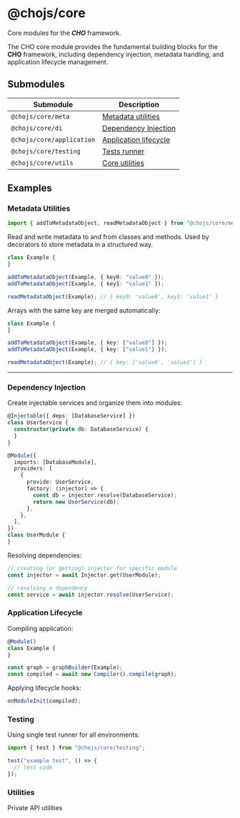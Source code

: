 # @chojs/core

Core modules for the **_CHO_** framework.

The CHO core module provides the fundamental building blocks for the **CHO**
framework, including dependency injection, metadata handling, and application
lifecycle management.

## Submodules

| Submodule                 | Description                                     |
| ------------------------- | ----------------------------------------------- |
| `@chojs/core/meta`        | [Metadata utilities](#metadata-utilities)       |
| `@chojs/core/di`          | [Dependency Injection](#dependency-injection)   |
| `@chojs/core/application` | [Application lifecycle](#application-lifecycle) |
| `@chojs/core/testing`     | [Tests runner](#testing)                        |
| `@chojs/core/utils`       | [Core utilities](#utilities)                    |

## Examples

### Metadata Utilities

```ts
import { addToMetadataObject, readMetadataObject } from "@chojs/core/meta";
```

Read and write metadata to and from classes and methods. Used by decorators to
store metadata in a structured way.

```ts
class Example {
}

addToMetadataObject(Example, { key0: "value0" });
addToMetadataObject(Example, { key1: "value1" });

readMetadataObject(Example); // { key0: 'value0', key1: 'value1' }
```

Arrays with the same key are merged automatically:

```ts
class Example {
}

addToMetadataObject(Example, { key: ["value0"] });
addToMetadataObject(Example, { key: ["value1"] });

readMetadataObject(Example); // { key: ['value0', 'value1'] }
```

---

### Dependency Injection

Create injectable services and organize them into modules:

```ts
@Injectable({ deps: [DatabaseService] })
class UserService {
  constructor(private db: DatabaseService) {
  }
}

@Module({
  imports: [DatabaseModule],
  providers: [
    {
      provide: UserService,
      factory: (injector) => {
        const db = injector.resolve(DatabaseService);
        return new UserService(db);
      },
    },
  ],
})
class UserModule {
}
```

Resolving dependencies:

```ts
// creating (or getting) injector for specific module
const injector = await Injector.get(UserModule);

// resolving a dependency
const service = await injector.resolve(UserService);
```

### Application Lifecycle

Compiling application:

```ts
@Module()
class Example {
}

const graph = graphBuilder(Example);
const compiled = await new Compiler().compile(graph);
```

Applying lifecycle hooks:

```ts
onModuleInit(compiled);
```

### Testing

Using single test runner for all environments:

```ts
import { test } from "@chojs/core/testing";

test("example test", () => {
  // test code
});
```

### Utilities

Private API utilities
